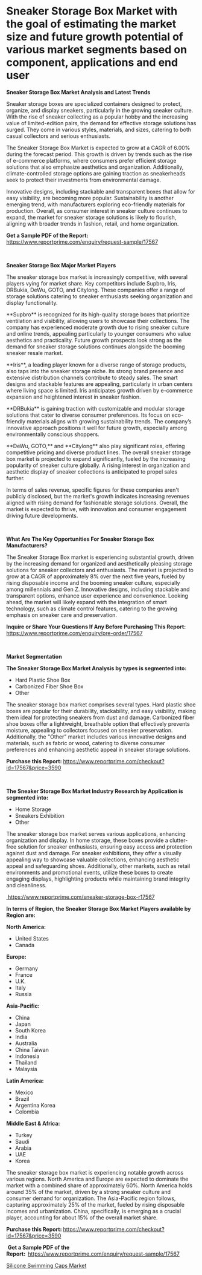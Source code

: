 <p><h1>Sneaker Storage Box Market with the goal of estimating the market size and future growth potential of various market segments based on component, applications and end user</h1></p><p><strong>Sneaker Storage Box Market Analysis and Latest Trends</strong></p>
<p><p>Sneaker storage boxes are specialized containers designed to protect, organize, and display sneakers, particularly in the growing sneaker culture. With the rise of sneaker collecting as a popular hobby and the increasing value of limited-edition pairs, the demand for effective storage solutions has surged. They come in various styles, materials, and sizes, catering to both casual collectors and serious enthusiasts.</p><p>The Sneaker Storage Box Market is expected to grow at a CAGR of 6.00% during the forecast period. This growth is driven by trends such as the rise of e-commerce platforms, where consumers prefer efficient storage solutions that also emphasize aesthetics and organization. Additionally, climate-controlled storage options are gaining traction as sneakerheads seek to protect their investments from environmental damage. </p><p>Innovative designs, including stackable and transparent boxes that allow for easy visibility, are becoming more popular. Sustainability is another emerging trend, with manufacturers exploring eco-friendly materials for production. Overall, as consumer interest in sneaker culture continues to expand, the market for sneaker storage solutions is likely to flourish, aligning with broader trends in fashion, retail, and home organization.</p></p>
<p><strong>Get a Sample PDF of the Report:&nbsp;</strong> <a href="https://www.reportprime.com/enquiry/request-sample/17567?utm_campaign=2723&utm_medium=2&utm_source=Github&utm_content=ia&utm_term=18032025&utm_id=sneaker-storage-box">https://www.reportprime.com/enquiry/request-sample/17567</a></p>
<p>&nbsp;</p>
<p><strong>Sneaker Storage Box Major Market Players</strong></p>
<p><p>The sneaker storage box market is increasingly competitive, with several players vying for market share. Key competitors include Supbro, Iris, DRBukia, DeWu, GOTO, and Citylong. These companies offer a range of storage solutions catering to sneaker enthusiasts seeking organization and display functionality.</p><p>**Supbro** is recognized for its high-quality storage boxes that prioritize ventilation and visibility, allowing users to showcase their collections. The company has experienced moderate growth due to rising sneaker culture and online trends, appealing particularly to younger consumers who value aesthetics and practicality. Future growth prospects look strong as the demand for sneaker storage solutions continues alongside the booming sneaker resale market.</p><p>**Iris**, a leading player known for a diverse range of storage products, also taps into the sneaker storage niche. Its strong brand presence and extensive distribution channels contribute to steady sales. The smart designs and stackable features are appealing, particularly in urban centers where living space is limited. Iris anticipates growth driven by e-commerce expansion and heightened interest in sneaker fashion.</p><p>**DRBukia** is gaining traction with customizable and modular storage solutions that cater to diverse consumer preferences. Its focus on eco-friendly materials aligns with growing sustainability trends. The company’s innovative approach positions it well for future growth, especially among environmentally conscious shoppers.</p><p>**DeWu, GOTO,** and **Citylong** also play significant roles, offering competitive pricing and diverse product lines. The overall sneaker storage box market is projected to expand significantly, fueled by the increasing popularity of sneaker culture globally. A rising interest in organization and aesthetic display of sneaker collections is anticipated to propel sales further.</p><p>In terms of sales revenue, specific figures for these companies aren't publicly disclosed, but the market's growth indicates increasing revenues aligned with rising demand for fashionable storage solutions. Overall, the market is expected to thrive, with innovation and consumer engagement driving future developments.</p></p>
<p>&nbsp;</p>
<p><strong>What Are The Key Opportunities For Sneaker Storage Box Manufacturers?</strong></p>
<p><p>The Sneaker Storage Box market is experiencing substantial growth, driven by the increasing demand for organized and aesthetically pleasing storage solutions for sneaker collectors and enthusiasts. The market is projected to grow at a CAGR of approximately 8% over the next five years, fueled by rising disposable income and the booming sneaker culture, especially among millennials and Gen Z. Innovative designs, including stackable and transparent options, enhance user experience and convenience. Looking ahead, the market will likely expand with the integration of smart technology, such as climate control features, catering to the growing emphasis on sneaker care and preservation.</p></p>
<p><strong>Inquire or Share Your Questions If Any Before Purchasing This Report:</strong> <a href="https://www.reportprime.com/enquiry/pre-order/17567?utm_campaign=2723&utm_medium=2&utm_source=Github&utm_content=ia&utm_term=18032025&utm_id=sneaker-storage-box">https://www.reportprime.com/enquiry/pre-order/17567</a></p>
<p>&nbsp;</p>
<p><strong>Market Segmentation</strong></p>
<p><strong>The Sneaker Storage Box Market Analysis by types is segmented into:</strong></p>
<p><ul><li>Hard Plastic Shoe Box</li><li>Carbonized Fiber Shoe Box</li><li>Other</li></ul></p>
<p><p>The sneaker storage box market comprises several types. Hard plastic shoe boxes are popular for their durability, stackability, and easy visibility, making them ideal for protecting sneakers from dust and damage. Carbonized fiber shoe boxes offer a lightweight, breathable option that effectively prevents moisture, appealing to collectors focused on sneaker preservation. Additionally, the "Other" market includes various innovative designs and materials, such as fabric or wood, catering to diverse consumer preferences and enhancing aesthetic appeal in sneaker storage solutions.</p></p>
<p><strong>Purchase this Report:&nbsp;</strong><a href="https://www.reportprime.com/checkout?id=17567&price=3590&utm_campaign=2723&utm_medium=2&utm_source=Github&utm_content=ia&utm_term=18032025&utm_id=sneaker-storage-box">https://www.reportprime.com/checkout?id=17567&price=3590</a></p>
<p>&nbsp;</p>
<p><strong>The Sneaker Storage Box Market Industry Research by Application is segmented into:</strong></p>
<p><ul><li>Home Storage</li><li>Sneakers Exhibition</li><li>Other</li></ul></p>
<p><p>The sneaker storage box market serves various applications, enhancing organization and display. In home storage, these boxes provide a clutter-free solution for sneaker enthusiasts, ensuring easy access and protection against dust and damage. For sneaker exhibitions, they offer a visually appealing way to showcase valuable collections, enhancing aesthetic appeal and safeguarding shoes. Additionally, other markets, such as retail environments and promotional events, utilize these boxes to create engaging displays, highlighting products while maintaining brand integrity and cleanliness.</p></p>
<p><a href="https://www.reportprime.com/sneaker-storage-box-r17567?utm_campaign=2723&utm_medium=2&utm_source=Github&utm_content=ia&utm_term=18032025&utm_id=sneaker-storage-box">&nbsp;https://www.reportprime.com/sneaker-storage-box-r17567</a></p>
<p><strong>In terms of Region, the Sneaker Storage Box Market Players available by Region are:</strong></p>
<p>
    <p> <strong> North America: </strong>
        <ul>
            <li>United States</li>
            <li>Canada</li>
        </ul>
        </p> 
    <p> <strong> Europe: </strong>
        <ul>
            <li>Germany</li>
            <li>France</li>
            <li>U.K.</li>
            <li>Italy</li>
            <li>Russia</li>
        </ul>
        </p> 
    <p> <strong> Asia-Pacific: </strong>
        <ul>
            <li>China</li>
            <li>Japan</li>
            <li>South Korea</li>
            <li>India</li>
            <li>Australia</li>
            <li>China Taiwan</li>
            <li>Indonesia</li>
            <li>Thailand</li>
            <li>Malaysia</li>
        </ul>
        </p> 
    <p> <strong> Latin America: </strong>
        <ul>
            <li>Mexico</li>
            <li>Brazil</li>
            <li>Argentina Korea</li>
            <li>Colombia</li>
        </ul>
        </p> 
    <p> <strong> Middle East & Africa: </strong>
        <ul>
            <li>Turkey</li>
            <li>Saudi</li>
            <li>Arabia</li>
            <li>UAE</li>
            <li>Korea</li>
        </ul>
    </p>
    </p>
<p><p>The sneaker storage box market is experiencing notable growth across various regions. North America and Europe are expected to dominate the market with a combined share of approximately 60%. North America holds around 35% of the market, driven by a strong sneaker culture and consumer demand for organization. The Asia-Pacific region follows, capturing approximately 25% of the market, fueled by rising disposable incomes and urbanization. China, specifically, is emerging as a crucial player, accounting for about 15% of the overall market share.</p></p>
<p><strong>Purchase this Report: </strong><a href="https://www.reportprime.com/checkout?id=17567&price=3590&utm_campaign=2723&utm_medium=2&utm_source=Github&utm_content=ia&utm_term=18032025&utm_id=sneaker-storage-box">https://www.reportprime.com/checkout?id=17567&price=3590</a></p>
<p>&nbsp;<strong>Get a Sample PDF of the Report:&nbsp;&nbsp;</strong><a href="https://www.reportprime.com/enquiry/request-sample/17567?utm_campaign=2723&utm_medium=2&utm_source=Github&utm_content=ia&utm_term=18032025&utm_id=sneaker-storage-box">https://www.reportprime.com/enquiry/request-sample/17567</a></p>
<p><strong></strong></p>
<p><p><a href="https://github.com/ulyssacrayne00231/Market-Research-Report-List-1/blob/main/silicone-swimming-caps-market.md?utm_campaign=2723&utm_medium=2&utm_source=Github&utm_content=ia&utm_term=18032025&utm_id=sneaker-storage-box">Silicone Swimming Caps Market</a></p></p>